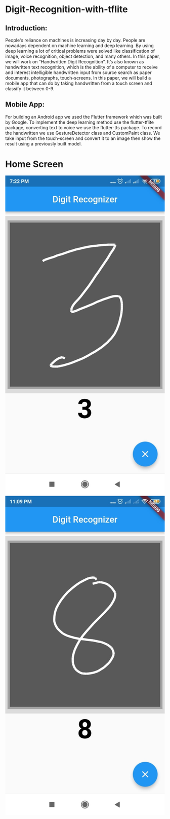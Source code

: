 # Digit-Recognition-with-tflite
## Introduction:
People's reliance on machines is increasing day by day. People are nowadays dependent on machine learning and deep learning. By using deep learning a lot of critical problems were solved like classification of image, voice recognition, object detection, and many others. In this paper, we will work on ”Handwritten Digit Recognition”. It’s also known as handwritten text recognition, which is the ability of a computer to receive and interest intelligible handwritten input from source search as paper documents, photographs, touch-screens. In this paper, we will build a mobile app that can do by taking handwritten from a touch screen and classify it between 0-9.

## Mobile App:
For building an Android app we used the Flutter framework which was built by Google. To implement the deep learning method use the flutter-tflite package, converting text to voice we use the flutter-tts package. To record the handwritten we use GestureDetector class and CustomPaint class. We take input from the touch-screen and convert it to an image then show the result using a previously built model.

# Home Screen
![login](https://github.com/hadiuzzaman524/Digit-Recognition-with-tflite/blob/main/265596149_271726164935317_5029575033290540735_n.jpg)
![login](https://github.com/hadiuzzaman524/Digit-Recognition-with-tflite/blob/main/266719248_4495866870512349_6998253885215495801_n.jpg)


